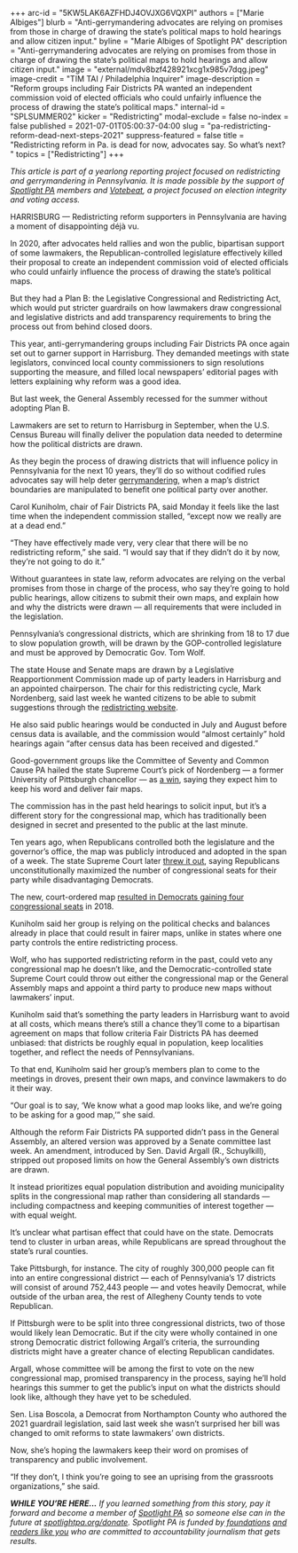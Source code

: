 +++
arc-id = "5KW5LAK6AZFHDJ4OVJXG6VQXPI"
authors = ["Marie Albiges"]
blurb = "Anti-gerrymandering advocates are relying on promises from those in charge of drawing the state’s political maps to hold hearings and allow citizen input."
byline = "Marie Albiges of Spotlight PA"
description = "Anti-gerrymandering advocates are relying on promises from those in charge of drawing the state’s political maps to hold hearings and allow citizen input."
image = "external/mdv8bzf428921xcg1x985v7dqg.jpeg"
image-credit = "TIM TAI / Philadelphia Inquirer"
image-description = "Reform groups including Fair Districts PA wanted an independent commission void of elected officials who could unfairly influence the process of drawing the state’s political maps."
internal-id = "SPLSUMMER02"
kicker = "Redistricting"
modal-exclude = false
no-index = false
published = 2021-07-01T05:00:37-04:00
slug = "pa-redistricting-reform-dead-next-steps-2021"
suppress-featured = false
title = "Redistricting reform in Pa. is dead for now, advocates say. So what’s next? "
topics = ["Redistricting"]
+++

<i>This article is part of a yearlong reporting project focused on redistricting and gerrymandering in Pennsylvania. It is made possible by the support of </i><a href="https://www.spotlightpa.org/"><i>Spotlight PA</i></a><i> members and </i><a href="https://votebeat.org/"><i>Votebeat</i></a><i>, a project focused on election integrity and voting access.</i>

HARRISBURG — Redistricting reform supporters in Pennsylvania are having a moment of disappointing déjà vu.

In 2020, after advocates held rallies and won the public, bipartisan support of some lawmakers, the Republican-controlled legislature effectively killed their proposal to create an independent commission void of elected officials who could unfairly influence the process of drawing the state’s political maps.

But they had a Plan B: the Legislative Congressional and Redistricting Act, which would put stricter guardrails on how lawmakers draw congressional and legislative districts and add transparency requirements to bring the process out from behind closed doors.

<script src="https://www.spotlightpa.org/embed.js" async></script><div data-spl-embed-version="1" data-spl-src="https://www.spotlightpa.org/embeds/newsletter/"></div>

This year, anti-gerrymandering groups including Fair Districts PA once again set out to garner support in Harrisburg. They demanded meetings with state legislators, convinced local county commissioners to sign resolutions supporting the measure, and filled local newspapers’ editorial pages with letters explaining why reform was a good idea.

But last week, the General Assembly recessed for the summer without adopting Plan B.

Lawmakers are set to return to Harrisburg in September, when the U.S. Census Bureau will finally deliver the population data needed to determine how the political districts are drawn.

As they begin the process of drawing districts that will influence policy in Pennsylvania for the next 10 years, they’ll do so without codified rules advocates say will help deter <a href="https://www.spotlightpa.org/news/2021/05/pa-house-senate-political-maps-gerrymandered-math-tests-republican-majorities/">gerrymandering,</a> when a map’s district boundaries are manipulated to benefit one political party over another.

Carol Kuniholm, chair of Fair Districts PA, said Monday it feels like the last time when the independent commission stalled, “except now we really are at a dead end.”

“They have effectively made very, very clear that there will be no redistricting reform,” she said. “I would say that if they didn’t do it by now, they’re not going to do it.”

Without guarantees in state law, reform advocates are relying on the verbal promises from those in charge of the process, who say they’re going to hold public hearings, allow citizens to submit their own maps, and explain how and why the districts were drawn — all requirements that were included in the legislation.

Pennsylvania’s congressional districts, which are shrinking from 18 to 17 due to slow population growth, will be drawn by the GOP-controlled legislature and must be approved by Democratic Gov. Tom Wolf.

The state House and Senate maps are drawn by a Legislative Reapportionment Commission made up of party leaders in Harrisburg and an appointed chairperson. The chair for this redistricting cycle, Mark Nordenberg, said last week he wanted citizens to be able to submit suggestions through the <a href="https://www.redistricting.state.pa.us/">redistricting website</a>.

He also said public hearings would be conducted in July and August before census data is available, and the commission would “almost certainly” hold hearings again “after census data has been received and digested.”

Good-government groups like the Committee of Seventy and Common Cause PA hailed the state Supreme Court’s pick of Nordenberg — a former University of Pittsburgh chancellor — as <a href="https://web.archive.org/web/20210924022126/https://seventy.org/media/press-releases/2021/05/04/committee-of-seventy-and-draw-the-lines-pa-congratulate-mark-nordenberg-on-his-appointment-to-chair-the-legislative-reapportionment-commission">a win</a>, saying they expect him to keep his word and deliver fair maps.

The commission has in the past held hearings to solicit input, but it’s a different story for the congressional map, which has traditionally been designed in secret and presented to the public at the last minute.

Ten years ago, when Republicans controlled both the legislature and the governor’s office, the map was publicly introduced and adopted in the span of a week. The state Supreme Court later <a href="https://www.inquirer.com/philly/news/pa-supreme-court-strikes-down-congressional-map-as-unconstitutional-orders-change-before-may-primary-20180122.html">threw it out</a>, saying Republicans unconstitutionally maximized the number of congressional seats for their party while disadvantaging Democrats.

The new, court-ordered map <a href="https://www.inquirer.com/philly/news/politics/elections/pa-congress-results-election-2018-house-of-representatives-democrats-republicans-20181107.html">resulted in Democrats gaining four congressional seats</a> in 2018.

Kuniholm said her group is relying on the political checks and balances already in place that could result in fairer maps, unlike in states where one party controls the entire redistricting process.

Wolf, who has supported redistricting reform in the past, could veto any congressional map he doesn’t like, and the Democratic-controlled state Supreme Court could throw out either the congressional map or the General Assembly maps and appoint a third party to produce new maps without lawmakers’ input.

Kuniholm said that’s something the party leaders in Harrisburg want to avoid at all costs, which means there’s still a chance they’ll come to a bipartisan agreement on maps that follow criteria Fair Districts PA has deemed unbiased: that districts be roughly equal in population, keep localities together, and reflect the needs of Pennsylvanians.

To that end, Kuniholm said her group’s members plan to come to the meetings in droves, present their own maps, and convince lawmakers to do it their way.

“Our goal is to say, ‘We know what a good map looks like, and we’re going to be asking for a good map,’” she said.

Although the reform Fair Districts PA supported didn’t pass in the General Assembly, an altered version was approved by a Senate committee last week. An amendment, introduced by Sen. David Argall (R., Schuylkill), stripped out proposed limits on how the General Assembly’s own districts are drawn.

It instead prioritizes equal population distribution and avoiding municipality splits in the congressional map rather than considering all standards — including compactness and keeping communities of interest together — with equal weight.

It’s unclear what partisan effect that could have on the state. Democrats tend to cluster in urban areas, while Republicans are spread throughout the state’s rural counties.

Take Pittsburgh, for instance. The city of roughly 300,000 people can fit into an entire congressional district — each of Pennsylvania’s 17 districts will consist of around 752,443 people — and votes heavily Democrat, while outside of the urban area, the rest of Allegheny County tends to vote Republican.

If Pittsburgh were to be split into three congressional districts, two of those would likely lean Democratic. But if the city were wholly contained in one strong Democratic district following Argall’s criteria, the surrounding districts might have a greater chance of electing Republican candidates.

<script src="https://www.spotlightpa.org/embed.js" async></script><div data-spl-embed-version="1" data-spl-src="https://www.spotlightpa.org/embeds/donate/?teaser_text=If%20you%20learned%20something%20from%20this%20report%2C%20pay%20it%20forward%20and%20become%20a%20member%20of%20Spotlight%20PA%20so%20someone%20else%20can%20in%20the%20future."></div>


Argall, whose committee will be among the first to vote on the new congressional map, promised transparency in the process, saying he’ll hold hearings this summer to get the public’s input on what the districts should look like, although they have yet to be scheduled.

Sen. Lisa Boscola, a Democrat from Northampton County who authored the 2021 guardrail legislation, said last week she wasn’t surprised her bill was changed to omit reforms to state lawmakers’ own districts.

Now, she’s hoping the lawmakers keep their word on promises of transparency and public involvement.

“If they don’t, I think you’re going to see an uprising from the grassroots organizations,” she said.

<i><b>WHILE YOU’RE HERE...</b></i><i> If you learned something from this story, pay it forward and become a member of </i><a href="https://www.spotlightpa.org/"><i>Spotlight PA</i></a><i> so someone else can in the future at </i><a href="http://spotlightpa.org/donate"><i>spotlightpa.org/donate</i></a><i>. Spotlight PA is funded by</i><a href="https://www.spotlightpa.org/support"><i> foundations</i></a><i> </i><a href="https://www.spotlightpa.org/support"><i>and readers like you</i></a><i> who are committed to accountability journalism that gets results.</i>
